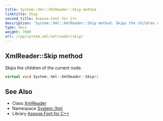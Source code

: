 ```yaml
---
title: System::Xml::XmlReader::Skip method
linktitle: Skip
second_title: Aspose.Font for C++
description: 'System::Xml::XmlReader::Skip method. Skips the children of the current node in C++.'
type: docs
weight: 7600
url: /cpp/system.xml/xmlreader/skip/
---
```

## XmlReader::Skip method


Skips the children of the current node.

```cpp
virtual void System::Xml::XmlReader::Skip()
```

## See Also

* Class [XmlReader](../)
* Namespace [System::Xml](../../)
* Library [Aspose.Font for C++](../../../)
